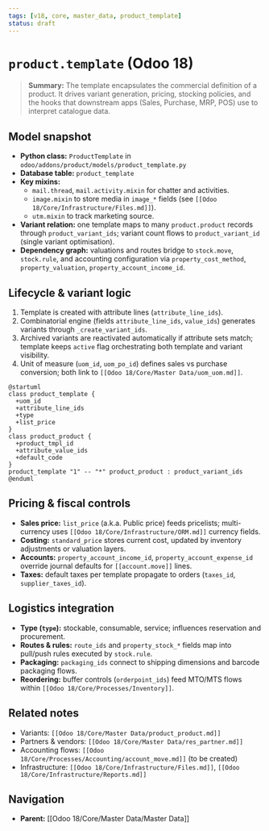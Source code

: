 ```yaml
---
tags: [v18, core, master_data, product_template]
status: draft
---
```

# `product.template` (Odoo 18)

> **Summary:** The template encapsulates the commercial definition of a product. It drives variant generation, pricing, stocking policies, and the hooks that downstream apps (Sales, Purchase, MRP, POS) use to interpret catalogue data.

## Model snapshot
- **Python class:** `ProductTemplate` in `odoo/addons/product/models/product_template.py`
- **Database table:** `product_template`
- **Key mixins:**
  - `mail.thread`, `mail.activity.mixin` for chatter and activities.
  - `image.mixin` to store media in `image_*` fields (see `[[Odoo 18/Core/Infrastructure/Files.md]]`).
  - `utm.mixin` to track marketing source.
- **Variant relation:** one template maps to many `product.product` records through `product_variant_ids`; variant count flows to `product_variant_id` (single variant optimisation).
- **Dependency graph:** valuations and routes bridge to `stock.move`, `stock.rule`, and accounting configuration via `property_cost_method`, `property_valuation`, `property_account_income_id`.

## Lifecycle & variant logic
1. Template is created with attribute lines (`attribute_line_ids`).
2. Combinatorial engine (fields `attribute_line_ids`, `value_ids`) generates variants through `_create_variant_ids`.
3. Archived variants are reactivated automatically if attribute sets match; template keeps `active` flag orchestrating both template and variant visibility.
4. Unit of measure (`uom_id`, `uom_po_id`) defines sales vs purchase conversion; both link to `[[Odoo 18/Core/Master Data/uom_uom.md]]`.

```plantuml
@startuml
class product_template {
  +uom_id
  +attribute_line_ids
  +type
  +list_price
}
class product_product {
  +product_tmpl_id
  +attribute_value_ids
  +default_code
}
product_template "1" -- "*" product_product : product_variant_ids
@enduml
```

## Pricing & fiscal controls
- **Sales price:** `list_price` (a.k.a. Public price) feeds pricelists; multi-currency uses `[[Odoo 18/Core/Infrastructure/ORM.md]]` currency fields.
- **Costing:** `standard_price` stores current cost, updated by inventory adjustments or valuation layers.
- **Accounts:** `property_account_income_id`, `property_account_expense_id` override journal defaults for `[[account.move]]` lines.
- **Taxes:** default taxes per template propagate to orders (`taxes_id`, `supplier_taxes_id`).

## Logistics integration
- **Type (`type`):** stockable, consumable, service; influences reservation and procurement.
- **Routes & rules:** `route_ids` and `property_stock_*` fields map into pull/push rules executed by `stock.rule`.
- **Packaging:** `packaging_ids` connect to shipping dimensions and barcode packaging flows.
- **Reordering:** buffer controls (`orderpoint_ids`) feed MTO/MTS flows within `[[Odoo 18/Core/Processes/Inventory]]`.

## Related notes
- Variants: `[[Odoo 18/Core/Master Data/product_product.md]]`
- Partners & vendors: `[[Odoo 18/Core/Master Data/res_partner.md]]`
- Accounting flows: `[[Odoo 18/Core/Processes/Accounting/account_move.md]]` (to be created)
- Infrastructure: `[[Odoo 18/Core/Infrastructure/Files.md]]`, `[[Odoo 18/Core/Infrastructure/Reports.md]]`


## Navigation
- **Parent:** [[Odoo 18/Core/Master Data/Master Data]]
